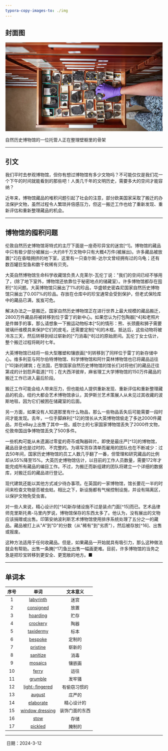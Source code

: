 ```yaml
---
typora-copy-images-to: ./img
---
```






## 封面图

![image-20240312144147931](img/image-20240312144147931.png)

自然历史博物馆的一位托管人正在整理壁橱里的骨架

------



## 引文

我们平时去参观博物馆，但你有想过博物馆有多少文物吗？不可能仅仅是我们花一个下午的时间就能看到的那些吧！人类几千年的文明历史，需要多大的空间才能容纳？

近年来，博物馆藏品的堆积问题引起了社会的注意，部分欧美国家采取了搬迁的办法保护文物，虽然过程令人繁琐并倍感压力，但这一搬迁工作也给了重新发现、重新评估和重新整理藏品的机会。

------



## 博物馆的囤积问题

伦敦自然历史博物馆哥特式的主厅下面是一座奇珍异宝的迷宫[^1]。博物馆的藏品中只有极少部分被展出--大约8千万文物中只有大概4万件(被展出)。许多藏品被放置[^2]在昏暗拥挤的地下室，这里有一只查尔斯-达尔文曾经拥有过的乌龟；还有数百罐巨型鱼和数千枚稀有贝壳。

大英自然博物馆生命科学收藏馆负责人克莱尔-瓦伦丁说："我们的空间已经不够用了，(除了地下室外，博物馆还依靠位于秘密地点的储藏室）。许多博物馆都存在囤积[^3]问题。大英博物馆只展出了1%的珍品，华盛顿史密森尼国家自然历史博物馆只展出了0.007%的珍品。存放在仓库中的珍宝通常会受到保护，但老式保险库中的藏品已满，岌岌可危。

解决办法之一是搬迁。国家自然历史博物馆正在进行世界上最大规模的藏品搬迁，2800万件藏品将被转移到位于雷丁的新中心。如果您认为打包陶器[^4]和老照片是件棘手的事，那么请想象一下搬运动物标本[^5]的情形：熊、长颈鹿和狮子需要玻璃纤维模具来保护它们的皮毛，还需要定制[^6]的木框。抵达后，这些动物将被冷冻三天，然后转移到经过崭新的[^7]消毒[^8]过的原始房间。瓦伦丁女士估计，整个搬迁过程将耗时七年。

大英博物馆已经将一些大型雕塑和镶嵌画[^9]转移到了同样位于雷丁的新存储中心。维多利亚与阿尔伯特博物馆、科学博物馆和阿什莫林博物馆也已将藏品运往[^10]新的建筑；在法国，巴黎国家自然历史博物馆的馆长们对将他们的藏品迁往第戎的计划怨声载道[^11]；在大西洋彼岸，麻省理工大学博物馆的150万件藏品的搬迁工作已进入最后阶段。

搬迁工作可能会给人带来压力，但也能给人提供重新发现、重新评估和重新整理藏品的机会。纽约大都会艺术博物馆承认，其伊斯兰艺术策展人从未见过其收藏的波斯地毯，因为它们被困在储藏室的后面。

另一方面，如果没有人知道那里有什么物品，那么一些物品丢失后可能需要一段时间才能发现。去年，一位手脚麻利[^12]的馆长从大英博物馆偷走了多达2000件藏品，并在eBay上出售了其中一些。威尔士的七家国家博物馆丢失了2000件文物，伦敦帝国战争博物馆丢失了500多件。

一些机构可能从未遗漏过零星的奇币或陶器碎片。即使是最庄严[^13]的博物馆，藏品目录也是过时的、不完整的。为填写货存清单而雇用的团队也在不断减少：过去50年间，国家历史博物馆的员工人数几乎翻了一番，但管理和研究藏品的比例却从55%降至15%。大英历史博物馆估计，以目前的工作人员数量，需要172年才能完成所有藏品的编目工作。不过，为搬迁而新组建的团队将建立一个详细的数据库，对搬迁后的藏品进行登记。

现代建筑还能以其他方式减少待办事项。在英国的一家博物馆，馆长要花一半的时间来检查文物是否被虫蛀。相比之下，新设施都有气候控制设施，并设有隔离区，以保护文物免受虫害。

对一些人来说，精心设计的[^14]新存储设施不过是装点门面[^15]而已。艺术品律师克里斯托弗-马里内罗说，博物馆保存的东西太多了。他认为，没有展出的文物应该捐赠或出售。印第安纳波利斯艺术博物馆使用排序系统处理了五分之一的藏品。藏品被打上从"A"到"D"的分数（从"稀有"到"劣质"），然后被存放[^16]、出售或报废。

这种方法适用于任何收藏品。但是，如果藏品一开始就具有吸引力，那么这种做法就会有帮助。出售一条腌[^17]鱼比出售一幅画更难。目前，许多博物馆的当务之急是把珍宝转移到更安全、更宽敞的地方。■

------



## 单词本

| 序号 |                             单词                             |    文本意义    |
| :--: | :----------------------------------------------------------: | :------------: |
|  1   | <a href="https://dictionary.cambridge.org/zhs/%E8%AF%8D%E5%85%B8/%E8%8B%B1%E8%AF%AD-%E6%B1%89%E8%AF%AD-%E7%AE%80%E4%BD%93/labyrinth">labyrinth</a> |      迷宫      |
|  2   | <a href="https://dictionary.cambridge.org/zhs/%E8%AF%8D%E5%85%B8/%E8%8B%B1%E8%AF%AD-%E6%B1%89%E8%AF%AD-%E7%AE%80%E4%BD%93/consign">consigned</a> |      放置      |
|  3   | <a href="https://dictionary.cambridge.org/zhs/%E8%AF%8D%E5%85%B8/%E8%8B%B1%E8%AF%AD-%E6%B1%89%E8%AF%AD-%E7%AE%80%E4%BD%93/hoarding?q=hoarding+">hoarding</a> |      贮存      |
|  4   | <a href="https://dictionary.cambridge.org/zhs/%E8%AF%8D%E5%85%B8/%E8%8B%B1%E8%AF%AD-%E6%B1%89%E8%AF%AD-%E7%AE%80%E4%BD%93/crockery">crockery</a> |      陶器      |
|  5   | <a href="https://dictionary.cambridge.org/zhs/%E8%AF%8D%E5%85%B8/%E8%8B%B1%E8%AF%AD-%E6%B1%89%E8%AF%AD-%E7%AE%80%E4%BD%93/taxidermy">taxidermy</a> |      标本      |
|  6   | <a href="https://dictionary.cambridge.org/zhs/%E8%AF%8D%E5%85%B8/%E8%8B%B1%E8%AF%AD-%E6%B1%89%E8%AF%AD-%E7%AE%80%E4%BD%93/bespoke">bespoke</a> |     定制的     |
|  7   | <a href="https://dictionary.cambridge.org/zhs/%E8%AF%8D%E5%85%B8/%E8%8B%B1%E8%AF%AD-%E6%B1%89%E8%AF%AD-%E7%AE%80%E4%BD%93/pristine">pristine</a> |     崭新的     |
|  8   | <a href="https://dictionary.cambridge.org/zhs/%E8%AF%8D%E5%85%B8/%E8%8B%B1%E8%AF%AD-%E6%B1%89%E8%AF%AD-%E7%AE%80%E4%BD%93/sanitize?q=sanitised">sanitize</a> |      消毒      |
|  9   | <a href="https://dictionary.cambridge.org/zhs/%E8%AF%8D%E5%85%B8/%E8%8B%B1%E8%AF%AD-%E6%B1%89%E8%AF%AD-%E7%AE%80%E4%BD%93/mosaic?q=mosaics">mosaics</a> |     镶嵌画     |
|  10  | <a href="https://dictionary.cambridge.org/zhs/%E8%AF%8D%E5%85%B8/%E8%8B%B1%E8%AF%AD-%E6%B1%89%E8%AF%AD-%E7%AE%80%E4%BD%93/ferry?q=ferrying">ferry</a> |      运往      |
|  11  | <a href="https://dictionary.cambridge.org/zhs/%E8%AF%8D%E5%85%B8/%E8%8B%B1%E8%AF%AD-%E6%B1%89%E8%AF%AD-%E7%AE%80%E4%BD%93/grumble?q=grumbling">grumble</a> |     发牢骚     |
|  12  | <a href="https://dictionary.cambridge.org/zhs/%E8%AF%8D%E5%85%B8/%E8%8B%B1%E8%AF%AD-%E6%B1%89%E8%AF%AD-%E7%AE%80%E4%BD%93/light-fingered">light-fingered</a> |  有偷窃习惯的  |
|  13  | <a href="https://dictionary.cambridge.org/zhs/%E8%AF%8D%E5%85%B8/%E8%8B%B1%E8%AF%AD-%E6%B1%89%E8%AF%AD-%E7%AE%80%E4%BD%93/august">august</a> |     庄严的     |
|  14  | <a href="https://dictionary.cambridge.org/zhs/%E8%AF%8D%E5%85%B8/%E8%8B%B1%E8%AF%AD-%E6%B1%89%E8%AF%AD-%E7%AE%80%E4%BD%93/elaborate">elaborate</a> |   精心设计的   |
|  15  | <a href="https://dictionary.cambridge.org/zhs/%E8%AF%8D%E5%85%B8/%E8%8B%B1%E8%AF%AD-%E6%B1%89%E8%AF%AD-%E7%AE%80%E4%BD%93/window-dressing">window dressing</a> | 装饰门面的东西 |
|  16  | <a href="https://dictionary.cambridge.org/zhs/%E8%AF%8D%E5%85%B8/%E8%8B%B1%E8%AF%AD-%E6%B1%89%E8%AF%AD-%E7%AE%80%E4%BD%93/stow?q=stowed">stow</a> |      存储      |
|  17  | <a href="https://dictionary.cambridge.org/zhs/%E8%AF%8D%E5%85%B8/%E8%8B%B1%E8%AF%AD-%E6%B1%89%E8%AF%AD-%E7%AE%80%E4%BD%93/pickled">pickled</a> |     腌制的     |

------

​							日期：2024-3-12
